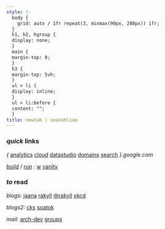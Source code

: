 ```yaml
---
style: |-
  body {
    grid: auto / 1fr repeat(3, minmax(90px, 280px)) 1fr;
  }
  h1, h2, hgroup {
  display: none;
  }
  main {
  margin-top: 0;
  }
  h3 {
  margin-top: 5vh;
  }
  ul > li {
  display: inline;
  }
  ul > li:before {
  content: "";
  }
title: newtab | seankhliao
---
```


### _quick_ links

_{_
[analytics](https://analytics.google.com)
[cloud](https://console.cloud.google.com)
[datastudio](https://datastudio.google.com/reporting/91bc28c3-a44f-4bcc-a838-58cf6a56ca04/page/BMLbB)
[domains](https://domains.google.com)
[search](https://search.google.com)
_}.google.com_

[_build_](https://console.cloud.google.com/cloud-build/builds?project=com-seankhliao)
_/_
[_run_](https://console.cloud.google.com/run?project=com-seankhliao)
_:_
[w](https://github.com/seankhliao/w)
[vanity](https://github.com/seankhliao/vanity)

### _to_ read

_blogs:_
[jaana](https://jbd.dev)
[rakyll](https://rakyll.org)
[@rakyll](https://medium.com/@rakyll)
[xkcd](https://xkcd.com)

_blogs2:_
[cks](https://utcc.utoronto.ca/~cks/space/blog/__IndexChron)
[soatok](https://soatok.blog/b/)

_mail:_
[arch-dev](https://lists.archlinux.org/pipermail/arch-dev-public/)
[groups](https://groups.google.com/my-groups)
